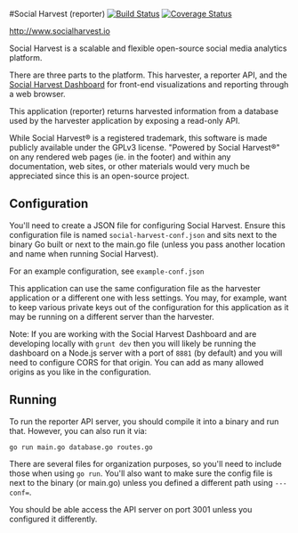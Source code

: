 #Social Harvest (reporter)
[![Build Status](https://drone.io/github.com/SocialHarvest/reporter/status.png)](https://drone.io/github.com/SocialHarvest/reporter/latest) [![Coverage Status](https://coveralls.io/repos/SocialHarvest/reporter/badge.png?branch=master)](https://coveralls.io/r/SocialHarvest/reporter?branch=master)

http://www.socialharvest.io

Social Harvest is a scalable and flexible open-source social media analytics platform.

There are three parts to the platform. This harvester, a reporter API, and the [Social Harvest Dashboard](https://github.com/SocialHarvest/dashboard) 
for front-end visualizations and reporting through a web browser.

This application (reporter) returns harvested information from a database used by the harvester application by exposing a read-only API.

While Social Harvest&reg; is a registered trademark, this software is made publicly available under the GPLv3 license.
"Powered by Social Harvest&reg;" on any rendered web pages (ie. in the footer) and within any documentation, web sites, or other materials 
would very much be appreciated since this is an open-source project.

## Configuration

You'll need to create a JSON file for configuring Social Harvest. Ensure this configuration file is named ```social-harvest-conf.json``` 
and sits next to the binary Go built or next to the main.go file (unless you pass another location and name when running Social Harvest).

For an example configuration, see ```example-conf.json```

This application can use the same configuration file as the harvester application or a different one with less settings. You may, for example, 
want to keep various private keys out of the configuration for this application as it may be running on a different server than the harvester.

Note: If you are working with the Social Harvest Dashboard and are developing locally with ```grunt dev``` then you will likely be
running the dashboard on a Node.js server with a port of ```8881``` (by default) and you will need to configure CORS for that origin. 
You can add as many allowed origins as you like in the configuration.

## Running

To run the reporter API server, you should compile it into a binary and run that. However, you can also run it via:

```
go run main.go database.go routes.go
```

There are several files for organization purposes, so you'll need to include those when using ```go run```. You'll also want to 
make sure the config file is next to the binary (or main.go) unless you defined a different path using ```---conf=```.

You should be able access the API server on port 3001 unless you configured it differently.